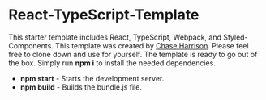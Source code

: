 # React-TypeScript-Template
This starter template includes React, TypeScript, Webpack, and Styled-Components. This template was created by [Chase Harrison](http://thechaseharrison.com/ "Chase Harrison"). Please feel free to clone down and use for yourself. The template is ready to go out of the box. Simply run **npm i** to install the needed dependencies.

- **npm start** - Starts the development server.
- **npm build** - Builds the bundle.js file.